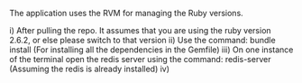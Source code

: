 The application uses the RVM for managing the Ruby versions. 

i)		After pulling the repo. It assumes that you are using the ruby version 2.6.2, or else please switch to that version
ii)		Use the command: bundle install (For installing all the dependencies in the Gemfile)
iii) 	On one instance of the terminal open the redis server using the command: redis-server (Assuming the redis is already installed)
iv)		